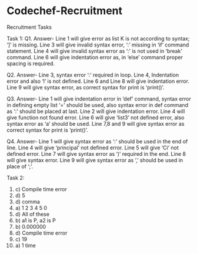 # Codechef-Recruitment
Recruitment Tasks


Task 1:
Q1.
Answer-
Line 1 will give error as list K is not according to syntax; ‘]’ is missing.
Line 3 will give invalid syntax error, ‘:’ missing in ‘if’ command statement.
Line 4 will give invalid syntax error as ‘:’ is not used in ‘break’ command.
Line 6 will give indentation error as, in ‘else’ command proper spacing is required.

Q2.
Answer-
Line 3, syntax error ‘:’ required in loop.
Line 4, Indentation error and also ‘l’ is not defined.
Line 6 and Line 8 will give indentation error.
Line 9 will give syntax error, as correct syntax for print is ‘print()’.

Q3.
Answer-
Line 1 will give indentation error in ‘def’ command, syntax error in defining empty list ‘=’ should be used, also syntax error in def command as ‘:’ should be placed at last.
Line 2 will give indentation error.
Line 4 will give function not found error.
Line 6 will give ‘list3’ not defined error, also syntax error as ‘a’ should be used.
Line 7,8 and 9 will give syntax error as correct syntax for print is ‘print()’.

Q4.
Answer-
Line 1 will give syntax error as ‘:’ should be used in the end of line.
Line 4 will give ‘principal’ not defined error.
Line 5 will give ‘Ci’ not defined error.
Line 7 will give syntax error as ‘)’ required in the end.
Line 8 will give syntax error.
Line 9 will give syntax error as ‘,’ should be used in place of ‘;’.


Task 2:
1. c) Compile time error
2. d) 5
3. d) comma
4. a) 1 2 3 4 5 0
5. d) All of these
6. b) a1 is P, a2 is P
7. b) 0.000000
8. d) Compile time error
9. c) 19
10. a) 1 time
